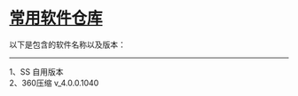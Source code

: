 [常用软件仓库](http://www.tayi.me)
=======
以下是包含的软件名称以及版本：

-----------
1、SS 自用版本</br>
2、360压缩 v_4.0.0.1040